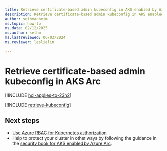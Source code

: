 ```yaml
---
title: Retrieve certificate-based admin kubeconfig in AKS enabled by Azure Arc
description: Retrieve certificate-based admin kubeconfig in AKS enabled by Arc.
author: sethmanheim
ms.topic: how-to
ms.date: 02/12/2025
ms.author: sethm 
ms.lastreviewed: 06/03/2024
ms.reviewer: leslielin

---
```


# Retrieve certificate-based admin kubeconfig in AKS Arc

[!INCLUDE [hci-applies-to-23h2](includes/hci-applies-to-23h2.md)]

[!INCLUDE [retrieve-kubeconfig](includes/retrieve-kubeconfig.md)]

## Next steps

- [Use Azure RBAC for Kubernetes authorization](azure-rbac-23h2.md)
- Help to protect your cluster in other ways by following the guidance in the [security book for AKS enabled by Azure Arc](/azure/azure-arc/kubernetes/conceptual-security.book.md).
